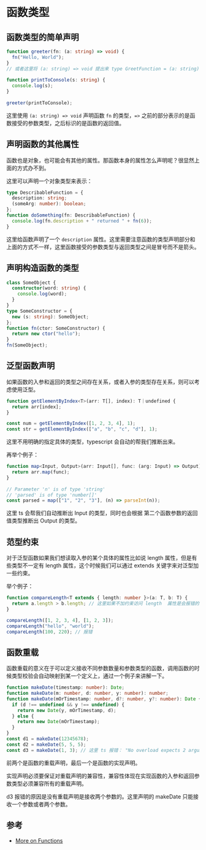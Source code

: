 # 函数类型

## 函数类型的简单声明

```ts
function greeter(fn: (a: string) => void) {
  fn("Hello, World");
}
// 或者这里将 (a: string) => void 提出来 type GreetFunction = (a: string) => void;
 
function printToConsole(s: string) {
  console.log(s);
}
 
greeter(printToConsole);
```

这里使用 `(a: string) => void` 声明函数 `fn` 的类型，`=>` 之前的部分表示的是函数接受的参数类型，之后标识的是函数的返回值。


## 声明函数的其他属性

函数也是对象，也可能会有其他的属性。那函数本身的属性怎么声明呢？很显然上面的方式办不到。

这里可以声明一个对象类型来表示：

```ts
type DescribableFunction = {
  description: string;
  (someArg: number): boolean;
};
function doSomething(fn: DescribableFunction) {
  console.log(fn.description + " returned " + fn(6));
}
```
这里给函数声明了一个 `description` 属性。这里需要注意函数的类型声明部分和上面的方式不一样，这里函数接受的参数类型与返回类型之间是冒号而不是箭头。


## 声明构造函数的类型

```ts
class SomeObject {
  constructor(word: string) {
    console.log(word);
  }
}
type SomeConstructor = {
  new (s: string): SomeObject;
};
function fn(ctor: SomeConstructor) {
  return new ctor("hello");
}
fn(SomeObject);
```

## 泛型函数声明

如果函数的入参和返回的类型之间存在关系，或者入参的类型存在关系，则可以考虑使用泛型。

```ts
function getElementByIndex<T>(arr: T[], index): T｜undefined {
  return arr[index];
}

const num = getElementByIndex([1, 2, 3, 4], 1);
const str = getElementByIndex(["a", "b", "c", "d"], 1);
```

这里不用明确的指定具体的类型，typescript 会自动的帮我们推断出来。

再举个例子：

```ts
function map<Input, Output>(arr: Input[], func: (arg: Input) => Output): Output[] {
  return arr.map(func);
}
 
// Parameter 'n' is of type 'string'
// 'parsed' is of type 'number[]'
const parsed = map(["1", "2", "3"], (n) => parseInt(n));
```

这里 ts 会帮我们自动推断出 Input 的类型，同时也会根据 第二个函数参数的返回值类型推断出 Output 的类型。

## 范型约束

对于泛型函数如果我们想读取入参的某个具体的属性比如说 length 属性，但是有些类型不一定有 length 属性，这个时候我们可以通过 extends 关键字来对泛型加一些约束。

举个例子：

```ts
function compareLength<T extends { length: number }>(a: T, b: T) {
  return a.length > b.length; // 这里如果不加约束访问 length  属性是会报错的。
}

compareLength([1, 2, 3, 4], [1, 2, 3]);
compareLength("hello", "world");
compareLength(100, 220); // 报错
```

## 函数重载

函数重载的意义在于可以定义接收不同参数数量和参数类型的函数，调用函数的时候类型校验会自动映射到某一个定义上，通过一个例子来讲解一下。

```ts
function makeDate(timestamp: number): Date;
function makeDate(m: number, d: number, y: number): number;
function makeDate(mOrTimestamp: number, d?: number, y?: number): Date {
  if (d !== undefined && y !== undefined) {
    return new Date(y, mOrTimestamp, d);
  } else {
    return new Date(mOrTimestamp);
  }
}
const d1 = makeDate(12345678);
const d2 = makeDate(5, 5, 5);
const d3 = makeDate(1, 3); // 这里 ts 报错： "No overload expects 2 arguments, but overloads do exist that expect either 1 or 3 arguments.ts(2575)"
```
前两个是函数的重载声明，最后一个是函数的实现声明。

实现声明必须要保证对重载声明的兼容性，兼容性体现在实现函数的入参和返回参数类型必须兼容所有的重载声明。

d3 报错的原因是没有重载声明是接收两个参数的。这里声明的 makeDate 只能接收一个参数或者两个参数。



## 参考

* [More on  Functions](https://www.typescriptlang.org/docs/handbook/2/functions.html)